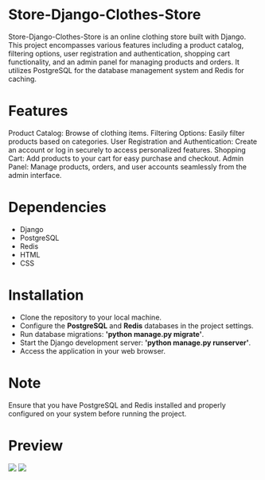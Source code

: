 # Store-Django-Clothes-Store
Store-Django-Clothes-Store is an online clothing store built with Django. 
This project encompasses various features including a product catalog, filtering options, user registration and authentication, shopping cart functionality, and an admin panel for managing products and orders. 
It utilizes PostgreSQL for the database management system and Redis for caching.

# Features
Product Catalog: Browse of clothing items.
Filtering Options: Easily filter products based on categories.
User Registration and Authentication: Create an account or log in securely to access personalized features.
Shopping Cart: Add products to your cart for easy purchase and checkout.
Admin Panel: Manage products, orders, and user accounts seamlessly from the admin interface.

# Dependencies
+ Django
+ PostgreSQL
+ Redis
+ HTML
+ CSS

# Installation
+ Clone the repository to your local machine.
+ Configure the **PostgreSQL** and **Redis** databases in the project settings.
+ Run database migrations: **'python manage.py migrate'**.
+ Start the Django development server: **'python manage.py runserver'**.
+ Access the application in your web browser.

# Note
Ensure that you have PostgreSQL and Redis installed and properly configured on your system before running the project.

# Preview
![](https://github.com/jaynix01/Store-Django-Clothes-Store/blob/main/Screenshot_2.png)
![](https://github.com/jaynix01/Store-Django-Clothes-Store/blob/main/Screenshot_3.png)
